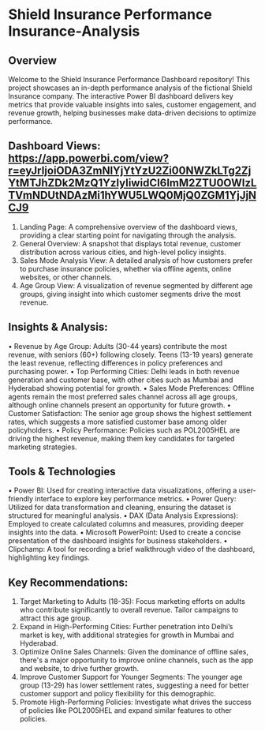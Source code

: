 # Shield Insurance Performance Insurance-Analysis
## Overview
Welcome to the Shield Insurance Performance Dashboard repository! This project showcases an in-depth performance analysis of the fictional Shield Insurance company. The interactive Power BI dashboard delivers key metrics that provide valuable insights into sales, customer engagement, and revenue growth, helping businesses make data-driven decisions to optimize performance.
## Dashboard Views: https://app.powerbi.com/view?r=eyJrIjoiODA3ZmNlYjYtYzU2Zi00NWZkLTg2ZjYtMTJhZDk2MzQ1YzIyIiwidCI6ImM2ZTU0OWIzLTVmNDUtNDAzMi1hYWU5LWQ0MjQ0ZGM1YjJjNCJ9
1.	Landing Page: A comprehensive overview of the dashboard views, providing a clear starting point for navigating through the analysis.	
2.	General Overview: A snapshot that displays total revenue, customer distribution across various cities, and high-level policy insights.
3.	Sales Mode Analysis View: A detailed analysis of how customers prefer to purchase insurance policies, whether via offline agents, online websites, or other channels.
4.	Age Group View: A visualization of revenue segmented by different age groups, giving insight into which customer segments drive the most revenue.
## Insights & Analysis:
•	Revenue by Age Group: Adults (30-44 years) contribute the most revenue, with seniors (60+) following closely. Teens (13-19 years) generate the least revenue, reflecting differences in policy preferences and purchasing power.
•	Top Performing Cities: Delhi leads in both revenue generation and customer base, with other cities such as Mumbai and Hyderabad showing potential for growth.
•	Sales Mode Preferences: Offline agents remain the most preferred sales channel across all age groups, although online channels present an opportunity for future growth.
•	Customer Satisfaction: The senior age group shows the highest settlement rates, which suggests a more satisfied customer base among older policyholders.
•	Policy Performance: Policies such as POL2005HEL are driving the highest revenue, making them key candidates for targeted marketing strategies.
## Tools & Technologies
•	Power BI: Used for creating interactive data visualizations, offering a user-friendly interface to explore key performance metrics.
•	Power Query: Utilized for data transformation and cleaning, ensuring the dataset is structured for meaningful analysis.
•	DAX (Data Analysis Expressions): Employed to create calculated columns and measures, providing deeper insights into the data.
•	Microsoft PowerPoint: Used to create a concise presentation of the dashboard insights for business stakeholders.
•	Clipchamp: A tool for recording a brief walkthrough video of the dashboard, highlighting key findings.
## Key Recommendations:
1.	Target Marketing to Adults (18-35): Focus marketing efforts on adults who contribute significantly to overall revenue. Tailor campaigns to attract this age group.
2.	Expand in High-Performing Cities: Further penetration into Delhi’s market is key, with additional strategies for growth in Mumbai and Hyderabad.
3.	Optimize Online Sales Channels: Given the dominance of offline sales, there's a major opportunity to improve online channels, such as the app and website, to drive further growth.
4.	Improve Customer Support for Younger Segments: The younger age group (13-29) has lower settlement rates, suggesting a need for better customer support and policy flexibility for this demographic.
5.	Promote High-Performing Policies: Investigate what drives the success of policies like POL2005HEL and expand similar features to other policies.


